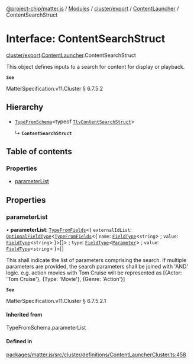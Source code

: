 [@project-chip/matter.js](../README.md) / [Modules](../modules.md) / [cluster/export](../modules/cluster_export.md) / [ContentLauncher](../modules/cluster_export.ContentLauncher.md) / ContentSearchStruct

# Interface: ContentSearchStruct

[cluster/export](../modules/cluster_export.md).[ContentLauncher](../modules/cluster_export.ContentLauncher.md).ContentSearchStruct

This object defines inputs to a search for content for display or playback.

**`See`**

MatterSpecification.v11.Cluster § 6.7.5.2

## Hierarchy

- [`TypeFromSchema`](../modules/tlv_export.md#typefromschema)\<typeof [`TlvContentSearchStruct`](../modules/cluster_export.ContentLauncher.md#tlvcontentsearchstruct)\>

  ↳ **`ContentSearchStruct`**

## Table of contents

### Properties

- [parameterList](cluster_export.ContentLauncher.ContentSearchStruct.md#parameterlist)

## Properties

### parameterList

• **parameterList**: [`TypeFromFields`](../modules/tlv_export.md#typefromfields)\<\{ `externalIdList`: [`OptionalFieldType`](tlv_export.OptionalFieldType.md)\<[`TypeFromFields`](../modules/tlv_export.md#typefromfields)\<\{ `name`: [`FieldType`](tlv_export.FieldType.md)\<`string`\> ; `value`: [`FieldType`](tlv_export.FieldType.md)\<`string`\>  }\>[]\> ; `type`: [`FieldType`](tlv_export.FieldType.md)\<[`Parameter`](../enums/cluster_export.ContentLauncher.Parameter.md)\> ; `value`: [`FieldType`](tlv_export.FieldType.md)\<`string`\>  }\>[]

This shall indicate the list of parameters comprising the search. If multiple parameters are provided, the
search parameters shall be joined with 'AND' logic. e.g. action movies with Tom Cruise will be represented
as [{Actor: 'Tom Cruise'}, {Type: 'Movie'}, {Genre: 'Action'}]

**`See`**

MatterSpecification.v11.Cluster § 6.7.5.2.1

#### Inherited from

TypeFromSchema.parameterList

#### Defined in

[packages/matter.js/src/cluster/definitions/ContentLauncherCluster.ts:458](https://github.com/project-chip/matter.js/blob/904d0c9b952b91f28a21803759c5e5c66ee4d272/packages/matter.js/src/cluster/definitions/ContentLauncherCluster.ts#L458)
